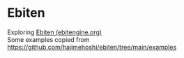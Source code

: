 # Ebiten

Exploring [Ebiten (ebitengine.org)](https://ebitengine.org)  
Some examples copied from https://github.com/hajimehoshi/ebiten/tree/main/examples